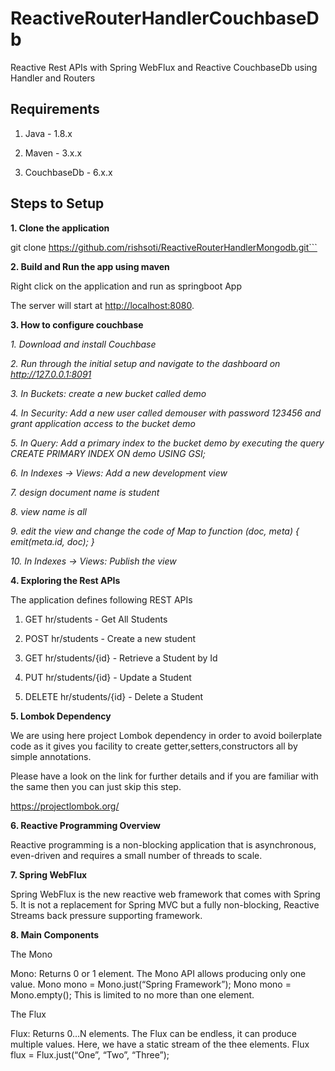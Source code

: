 # ReactiveRouterHandlerCouchbaseDb
Reactive Rest APIs with Spring WebFlux and Reactive CouchbaseDb using Handler and Routers


## Requirements

1. Java - 1.8.x

2. Maven - 3.x.x

3. CouchbaseDb - 6.x.x

## Steps to Setup

**1. Clone the application**

git clone https://github.com/rishsoti/ReactiveRouterHandlerMongodb.git```


**2. Build and Run the app using maven**

Right click on the application and run as springboot App

The server will start at <http://localhost:8080>.

**3. How to configure couchbase**


*1. Download and install Couchbase*

*2. Run through the initial setup and navigate to the dashboard on http://127.0.0.1:8091*

*3. In Buckets: create a new bucket called demo*

*4. In Security: Add a new user called demouser with password 123456 and grant application access to the bucket demo*

*5. In Query: Add a primary index to the bucket demo by executing the query CREATE PRIMARY INDEX ON demo USING GSI;*

*6. In Indexes -> Views: Add a new development view*

*7. design document name is student*

*8. view name is all*

*9. edit the view and change the code of Map to function (doc, meta) { emit(meta.id, doc); }*

*10. In Indexes -> Views: Publish the view*



**4. Exploring the Rest APIs**


The application defines following REST APIs

1. GET hr/students - Get All Students

2. POST hr/students - Create a new student

3. GET hr/students/{id} - Retrieve a Student by Id

4. PUT hr/students/{id} - Update a Student

5. DELETE hr/students/{id} - Delete a Student

**5. Lombok Dependency**


We are using here project Lombok dependency in order to avoid boilerplate code as it gives you facility to create getter,setters,constructors all by simple annotations.

Please have a look on the link for further details and if you are familiar with the same then you can just skip this step.

https://projectlombok.org/

**6. Reactive Programming Overview**

Reactive programming is a non-blocking application that is asynchronous, even-driven and requires a small number of threads to scale.

**7. Spring WebFlux**

Spring WebFlux is the new reactive web framework that comes with Spring 5. It is not a replacement for Spring MVC but a fully non-blocking, Reactive Streams back pressure supporting framework.

**8. Main Components**

The Mono

Mono: Returns 0 or 1 element.
The Mono API allows producing only one value.
Mono<String> mono = Mono.just(“Spring Framework”);
Mono<String> mono = Mono.empty();
This is limited to no more than one element.
  
The Flux

Flux: Returns 0…N elements.
The Flux can be endless, it can produce multiple values. Here, we have a static stream of the thee elements.
Flux<String> flux = Flux.just(“One”, “Two”, “Three”);

